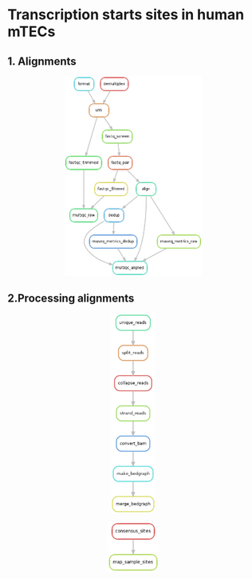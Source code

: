 # Transcription starts sites in human mTECs

## 1. Alignments

<p align="center">
<img
src="dag/alignment_dag.png" height="400">
</p>

## 2.Processing alignments

<p align="center">
<img
src="dag/processing_alignment_dag.png" height="400">
</p>


<p align="center">
<img
src="dag/tss_dag.png" height="100">
</p>
